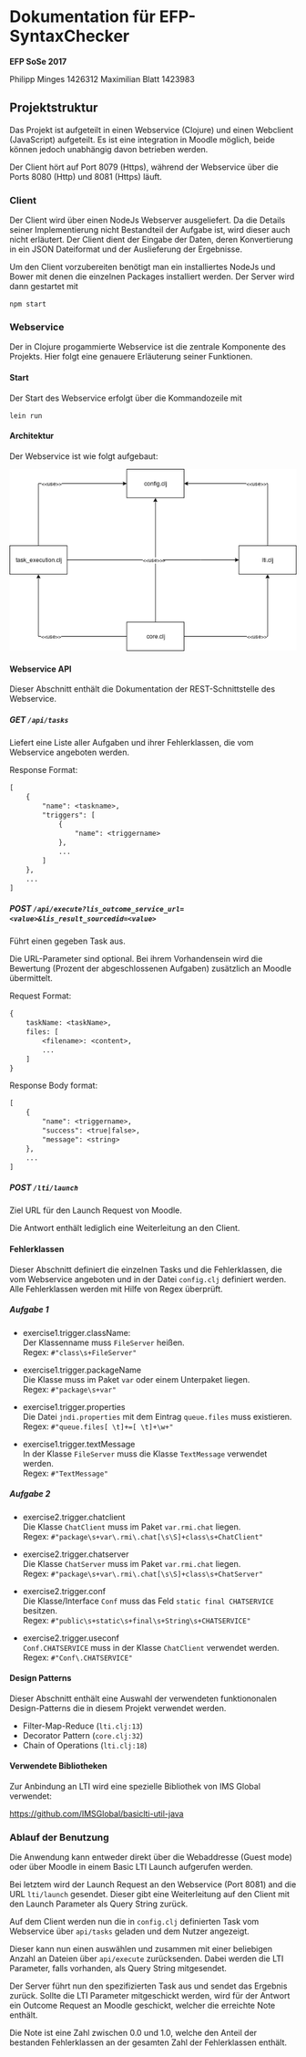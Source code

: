 # Dokumentation für EFP-SyntaxChecker

**EFP SoSe 2017**

Philipp Minges 1426312
Maximilian Blatt 1423983

## Projektstruktur

Das Projekt ist aufgeteilt in einen Webservice (Clojure) und einen Webclient (JavaScript) aufgeteilt. Es ist eine integration in Moodle möglich, beide können jedoch unabhängig davon betrieben werden.

Der Client hört auf Port 8079 (Https), während der Webservice über die Ports 8080 (Http) und 8081 (Https) läuft.

### Client

Der Client wird über einen NodeJs Webserver ausgeliefert. Da die Details seiner Implementierung nicht Bestandteil der Aufgabe ist, wird dieser auch nicht erläutert. Der Client dient der Eingabe der Daten, deren Konvertierung in ein JSON Dateiformat und der Auslieferung der Ergebnisse.

Um den Client vorzubereiten benötigt man ein installiertes NodeJs und Bower mit denen die einzelnen Packages installiert werden. Der Server wird dann gestartet mit
```
npm start
```

### Webservice

Der in Clojure progammierte Webservice ist die zentrale Komponente des Projekts. Hier folgt eine genauere Erläuterung seiner Funktionen.

#### Start

Der Start des Webservice erfolgt über die Kommandozeile mit 

```
lein run
```

#### Architektur

Der Webservice ist wie folgt aufgebaut:

![](efp.png)

#### Webservice API

Dieser Abschnitt enthält die Dokumentation der REST-Schnittstelle des Webservice.

##### GET ```/api/tasks```

Liefert eine Liste aller Aufgaben und ihrer Fehlerklassen, die vom Webservice angeboten werden.

Response Format:
```
[
    {
        "name": <taskname>,
        "triggers": [
            {
                "name": <triggername>
            },
            ...
        ]
    },
    ...
]
```

##### POST ```/api/execute?lis_outcome_service_url=<value>&lis_result_sourcedid=<value>```

Führt einen gegeben Task aus.

Die URL-Parameter sind optional. Bei ihrem Vorhandensein wird die Bewertung (Prozent der abgeschlossenen Aufgaben) zusätzlich an Moodle übermittelt.

Request Format:
```
{
    taskName: <taskName>,
    files: [
        <filename>: <content>,
        ...
    ]
}
```

Response Body format:
```
[
    {
        "name": <triggername>,
        "success": <true|false>,
        "message": <string>
    },
    ...
]
```

##### POST ```/lti/launch```

Ziel URL für den Launch Request von Moodle.

Die Antwort enthält lediglich eine Weiterleitung an den Client.

#### Fehlerklassen

Dieser Abschnitt definiert die einzelnen Tasks und die Fehlerklassen, die vom Webservice angeboten und in der Datei ```config.clj``` definiert werden. Alle Fehlerklassen werden mit Hilfe von Regex überprüft.

##### Aufgabe 1

* exercise1.trigger.className: \
    Der Klassenname muss ```FileServer``` heißen.\
    Regex: ```#"class\s+FileServer"```

* exercise1.trigger.packageName \
    Die Klasse muss im Paket ```var``` oder einem Unterpaket liegen. \
    Regex: ```#"package\s+var"```

* exercise1.trigger.properties \
    Die Datei ```jndi.properties``` mit dem Eintrag ```queue.files``` muss existieren. \
    Regex: ```#"queue.files[ \t]+=[ \t]+\w+"```

* exercise1.trigger.textMessage \
    In der Klasse ```FileServer``` muss die Klasse ```TextMessage``` verwendet werden. \
    Regex: ```#"TextMessage"```

##### Aufgabe 2

* exercise2.trigger.chatclient \
    Die Klasse ```ChatClient``` muss im Paket ```var.rmi.chat``` liegen. \
    Regex: ```#"package\s+var\.rmi\.chat[\s\S]+class\s+ChatClient"```

* exercise2.trigger.chatserver \
    Die Klasse ```ChatServer``` muss im Paket ```var.rmi.chat``` liegen. \
    Regex: ```#"package\s+var\.rmi\.chat[\s\S]+class\s+ChatServer"```

* exercise2.trigger.conf \
    Die Klasse/Interface  ```Conf``` muss das Feld  ```static final CHATSERVICE``` besitzen. \
    Regex: ```#"public\s+static\s+final\s+String\s+CHATSERVICE"```

* exercise2.trigger.useconf \
    ```Conf.CHATSERVICE``` muss in der Klasse  ```ChatClient``` verwendet werden. \
    Regex: ```#"Conf\.CHATSERVICE"```

#### Design Patterns

Dieser Abschnitt enthält eine Auswahl der verwendeten funktiononalen Design-Patterns die in diesem Projekt verwendet werden.

* Filter-Map-Reduce (```lti.clj:13```)
* Decorator Pattern (```core.clj:32```)
* Chain of Operations (```lti.clj:18```)

#### Verwendete Bibliotheken

Zur Anbindung an LTI wird eine spezielle Bibliothek von IMS Global verwendet:

<https://github.com/IMSGlobal/basiclti-util-java>

### Ablauf der Benutzung

Die Anwendung kann entweder direkt über die Webaddresse (Guest mode) oder über Moodle in einem Basic LTI Launch aufgerufen werden.

Bei letztem wird der Launch Request an den Webservice (Port 8081) and die URL ```lti/launch``` gesendet. Dieser gibt eine Weiterleitung auf den Client mit den Launch Parameter als Query String zurück.

Auf dem Client werden nun die in ```config.clj``` definierten Task vom Webservice über ```api/tasks``` geladen und dem Nutzer angezeigt.

Dieser kann nun einen auswählen und zusammen mit einer beliebigen Anzahl an Dateien über ```api/execute``` zurücksenden. Dabei werden die LTI Parameter, falls vorhanden, als Query String mitgesendet.

Der Server führt nun den spezifizierten Task aus und sendet das Ergebnis zurück. Sollte die LTI Parameter mitgeschickt werden, wird für der Antwort ein Outcome Request an Moodle geschickt, welcher die erreichte Note enthält.

Die Note ist eine Zahl zwischen 0.0 und 1.0, welche den Anteil der bestanden Fehlerklassen an der gesamten Zahl der Fehlerklassen enthält.
